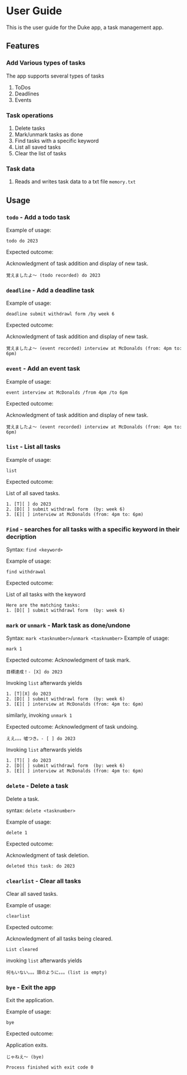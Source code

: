 # User Guide

This is the user guide for the Duke app, a task management app.
## Features 

### Add Various types of tasks

The app supports several types of tasks

  1. ToDos
  2. Deadlines
  3. Events

### Task operations

  1. Delete tasks
  2. Mark/unmark tasks as done
  3. Find tasks with a specific keyword
  4. List all saved tasks
  5. Clear the list of tasks

### Task data

  1. Reads and writes task data to a txt file ```memory.txt```

## Usage

### `todo` - Add a todo task

Example of usage: 

`todo do 2023`

Expected outcome:

Acknowledgment of task addition and display of new task.

```
覚えましたよ～ (todo recorded) do 2023
```

### `deadline` - Add a deadline task

Example of usage: 

`deadline submit withdrawl form /by week 6`

Expected outcome:

Acknowledgment of task addition and display of new task.

```
覚えましたよ～ (event recorded) interview at McDonalds (from: 4pm to: 6pm)
```

### `event` - Add an event task

Example of usage: 

`event interview at McDonalds /from 4pm /to 6pm`

Expected outcome:

Acknowledgment of task addition and display of new task.

```
覚えましたよ～ (event recorded) interview at McDonalds (from: 4pm to: 6pm)
```

### `list` - List all tasks

Example of usage: 

`list`

Expected outcome:

List of all saved tasks.

```
1. [T][ ] do 2023
2. [D][ ] submit withdrawl form  (by: week 6)
3. [E][ ] interview at McDonalds (from: 4pm to: 6pm)
```

### `Find` - searches for all tasks with a specific keyword in their decription

Syntax: `find <keyword>`

Example of usage: 

`find withdrawal`

Expected outcome:

List of all tasks with the keyword

```
Here are the matching tasks: 
1. [D][ ] submit withdrawl form  (by: week 6)
```

### `mark` or `unmark` - Mark task as done/undone
Syntax: `mark <tasknumber>`/`unmark <tasknumber>`
Example of usage: 

`mark 1`

Expected outcome:
Acknowledgment of task mark.
```
目標達成！- [X] do 2023
```
Invoking `list` afterwards yields
```
1. [T][X] do 2023
2. [D][ ] submit withdrawl form  (by: week 6)
3. [E][ ] interview at McDonalds (from: 4pm to: 6pm)
```

similarly, invoking `unmark 1`

Expected outcome:
Acknowledgment of task undoing.
```
ええ。。。噓つき。- [ ] do 2023
```

Invoking `list` afterwards yields
```
1. [T][ ] do 2023
2. [D][ ] submit withdrawl form  (by: week 6)
3. [E][ ] interview at McDonalds (from: 4pm to: 6pm)
```

### `delete` - Delete a task

Delete a task.

syntax: `delete <tasknumber>`

Example of usage: 

`delete 1`

Expected outcome:

Acknowledgment of task deletion.

```
deleted this task: do 2023
```

### `clearlist` - Clear all tasks

Clear all saved tasks.

Example of usage: 

`clearlist`

Expected outcome:

Acknowledgment of all tasks being cleared.
```
List cleared
```

invoking `list` afterwards yields
```
何もいない。。。頭のように。。。(list is empty)
```

### `bye` - Exit the app

Exit the application.

Example of usage: 

`bye`

Expected outcome:

Application exits.
```
じゃねえ～ (bye)

Process finished with exit code 0
```


